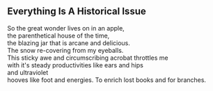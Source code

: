 Everything Is A Historical Issue
--------------------------------
So the great wonder lives on in an apple,  
the parenthetical house of the time,  
the blazing jar that is arcane and delicious.  
The snow re-covering from my eyeballs.  
This sticky awe and circumscribing acrobat throttles me  
with it's steady productivities like ears and hips  
and ultraviolet  
hooves like foot and energies. To enrich lost books and for branches.  
